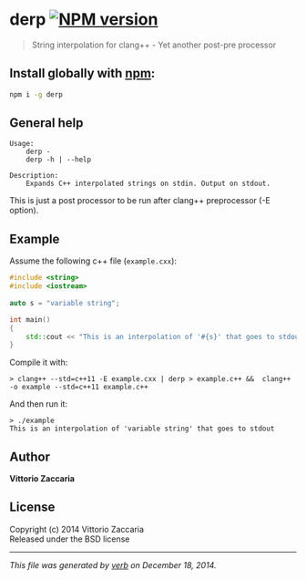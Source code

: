 # derp [![NPM version](https://badge.fury.io/js/derp.svg)](http://badge.fury.io/js/derp)

> String interpolation for clang++ - Yet another post-pre processor

## Install globally with [npm](npmjs.org):

```bash
npm i -g derp
```

## General help 

```
Usage:
    derp -
    derp -h | --help 

Description:
    Expands C++ interpolated strings on stdin. Output on stdout.

```

This is just a post processor to be run after clang++ preprocessor (-E option).

## Example

Assume the following c++ file (`example.cxx`):

```c++
#include <string>
#include <iostream>
 
auto s = "variable string";

int main()
{
    std::cout << "This is an interpolation of '#{s}' that goes to stdout\n";
}

```

Compile it with:

    > clang++ --std=c++11 -E example.cxx | derp > example.c++ &&  clang++ -o example --std=c++11 example.c++

And then run it:

    > ./example 
    This is an interpolation of 'variable string' that goes to stdout

## Author

**Vittorio Zaccaria**
 

## License
Copyright (c) 2014 Vittorio Zaccaria  
Released under the BSD license

***

_This file was generated by [verb](https://github.com/assemble/verb) on December 18, 2014._
